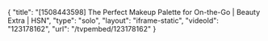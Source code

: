 {
    "title": "[1508443598] The Perfect Makeup Palette for On-the-Go | Beauty Extra | HSN",
    "type": "solo",
    "layout": "iframe-static",
    "videoId": "123178162",
    "url": "\/tvpembed\/123178162"
}